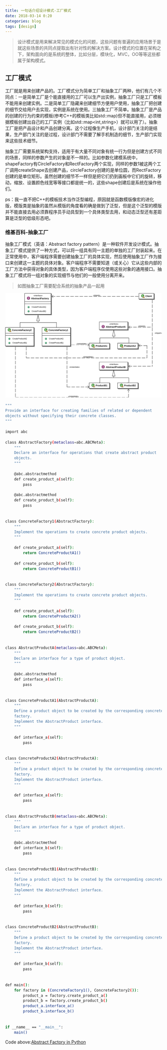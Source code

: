 ```yaml
---
title: 一句话介绍设计模式-工厂模式
date: 2018-03-14 0:20
categories: blog
tags: [design]
---
```


> 设计模式是用来解决常见的模式化的问题，这些问题有普遍的应用场景于是就这些场景的共同点提取出有针对性的解决方案。设计模式的位置在架构之下，架构面向的是系统的整体，比如分层，模块化，MVC，OO等等这些都属于架构模式。

## 工厂模式
工厂就是用来创建产品的。工厂模式分为简单工厂和抽象工厂两种，他们有几个不同点：一是简单工厂是个能直接用的工厂可以生产出实例，抽象工厂只是工厂模板不能用来创建实例。二是简单工厂隐藏来创建细节方便用户使用，抽象工厂把创建的细节交给用户去实现，实例是系统在使用。三抽象工厂不简单。抽象工厂是产品的创建的行为约束的模板(参考C++的模板类比如std::map)但不能直接用，必须根据模板创建出自己的工厂实例（比如std::map<int,string>）就可以用了）。抽象工厂是把产品设计和产品创建分离。这个过程像生产手机，设计部门关注的是结果，生产部门关注的是过程，设计部门不需要了解手机制造的细节，生产部门实现来这些技术细节。

抽象工厂需要系统架构支持，适用于有大量不同对象有统一行为但是创建方式不同的场景，同样的参数产生的对象是不一样的。比如参数化建模系统中，shapeFactory有CircleFactory和RectFactory两个实现，同样的参数1被这两个工厂调用createShape去创建产品，circleFactory创建的是单位圆，而RectFactory创建的是单位矩形。虽然创建的细节不一样但是把它们扔到画板中它们的旋转，移动，缩放、设置颜色线宽等等接口都是统一的，这些shape创建后是系统在操作他们。

ps：我一直不把C++的模板技术当作泛型编程，原因就是函数模版像宏的进化版，模版类是抽象的虽然从模版的角度看的确是做到了泛型，但是这个泛型的模版并不能直接去用必须靠程序员手动具型到一个具体类型去用，和动态泛型还有差距算是泛型的低级形态吧。

### 维基百科-抽象工厂
抽象工厂模式（英语：Abstract factory pattern）是一种软件开发设计模式。抽象工厂模式提供了一种方式，可以将一组具有同一主题的单独的工厂封装起来。在正常使用中，客户端程序需要创建抽象工厂的具体实现，然后使用抽象工厂作为接口来创建这一主题的具体对象。客户端程序不需要知道（或关心）它从这些内部的工厂方法中获得对象的具体类型，因为客户端程序仅使用这些对象的通用接口。抽象工厂模式将一组对象的实现细节与他们的一般使用分离开来。

> 如图抽象工厂需要配合系统的抽象产品一起用

![AbstractFactory](../assets/in-post/2018-03-14-Abstract_factory.svg)


``` bash
"""
Provide an interface for creating families of related or dependent
objects without specifying their concrete classes.
"""

import abc

class AbstractFactory(metaclass=abc.ABCMeta):
    """
    Declare an interface for operations that create abstract product
    objects.
    """

    @abc.abstractmethod
    def create_product_a(self):
        pass

    @abc.abstractmethod
    def create_product_b(self):
        pass


class ConcreteFactory1(AbstractFactory):
    """
    Implement the operations to create concrete product objects.
    """

    def create_product_a(self):
        return ConcreteProductA1()

    def create_product_b(self):
        return ConcreteProductB1()


class ConcreteFactory2(AbstractFactory):
    """
    Implement the operations to create concrete product objects.
    """

    def create_product_a(self):
        return ConcreteProductA2()

    def create_product_b(self):
        return ConcreteProductB2()


class AbstractProductA(metaclass=abc.ABCMeta):
    """
    Declare an interface for a type of product object.
    """

    @abc.abstractmethod
    def interface_a(self):
        pass


class ConcreteProductA1(AbstractProductA):
    """
    Define a product object to be created by the corresponding concrete
    factory.
    Implement the AbstractProduct interface.
    """

    def interface_a(self):
        pass


class ConcreteProductA2(AbstractProductA):
    """
    Define a product object to be created by the corresponding concrete
    factory.
    Implement the AbstractProduct interface.
    """

    def interface_a(self):
        pass


class AbstractProductB(metaclass=abc.ABCMeta):
    """
    Declare an interface for a type of product object.
    """

    @abc.abstractmethod
    def interface_b(self):
        pass


class ConcreteProductB1(AbstractProductB):
    """
    Define a product object to be created by the corresponding concrete
    factory.
    Implement the AbstractProduct interface.
    """

    def interface_b(self):
        pass


class ConcreteProductB2(AbstractProductB):
    """
    Define a product object to be created by the corresponding concrete
    factory.
    Implement the AbstractProduct interface.
    """

    def interface_b(self):
        pass


def main():
    for factory in (ConcreteFactory1(), ConcreteFactory2()):
        product_a = factory.create_product_a()
        product_b = factory.create_product_b()
        product_a.interface_a()
        product_b.interface_b()


if __name__ == "__main__":
    main()
```
Code above:[Abstract Factory in Python](https://sourcemaking.com/design_patterns/abstract_factory/python/1)